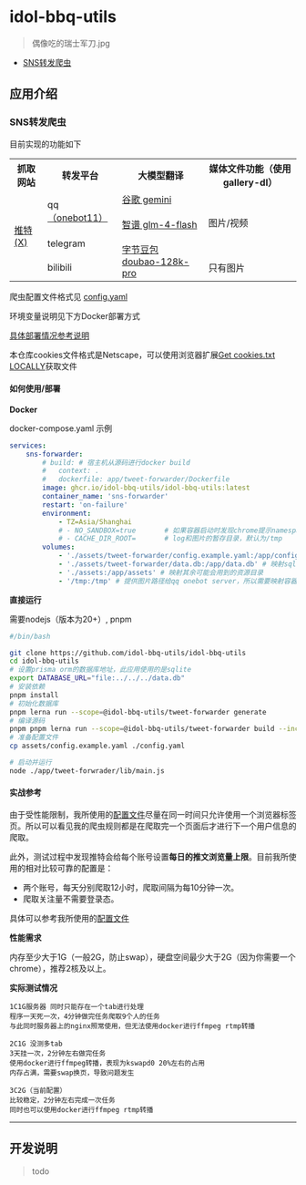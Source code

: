 # idol-bbq-utils

> 偶像吃的瑞士军刀.jpg

-   [SNS转发爬虫](app/tweet-forwarder/README.md)

## 应用介绍

### SNS转发爬虫

目前实现的功能如下

<table>
  <tr>
    <th>抓取网站</th>
    <th>转发平台</th>
    <th>大模型翻译</th>
    <th>媒体文件功能（使用gallery-dl）</th>
  </tr>
  <tr>
    <td rowspan="12"><a href="https://x.com" target="_blank">推特(X)</a></td>
    <td>qq<a href="https://github.com/botuniverse/onebot-11" target="_blank">（onebot11）</a></td>
    <td rowspan="12">
        <a href="https://ai.google.dev/gemini-api/docs/api-key?hl=zh-cn" target="_blank" style="display: block;">谷歌 gemini</a>
        <br>
        <a href="https://bigmodel.cn/dev/api/normal-model/glm-4" target="_blank" style="display: block;">智谱 glm-4-flash</a>
        <br>
        <a href="https://www.volcengine.com/docs/82379/1263594#%E9%80%82%E7%94%A8%E8%8C%83%E5%9B%B4" target="_blank" style="display: block;">字节豆包 doubao-128k-pro</a>
    </td>
    <td rowspan="2">
        图片/视频
    </td>
  </tr>
  <tr>
    <td>telegram</td>
  </tr>
  <tr>
    <td>bilibili</td>
    <td>只有图片</td>
  </tr>
</table>

爬虫配置文件格式见 [config.yaml](assets/tweet-forwarder/config.example.prod.zh.yaml)

环境变量说明见下方Docker部署方式

[具体部署情况参考说明](#实战参考)

本仓库cookies文件格式是Netscape，可以使用浏览器扩展[Get cookies.txt LOCALLY](https://chromewebstore.google.com/detail/get-cookiestxt-locally/cclelndahbckbenkjhflpdbgdldlbecc)获取文件

#### 如何使用/部署

**Docker**

docker-compose.yaml 示例

```yaml
services:
    sns-forwarder:
        # build: # 宿主机从源码进行docker build
        #   context: .
        #   dockerfile: app/tweet-forwarder/Dockerfile
        image: ghcr.io/idol-bbq-utils/idol-bbq-utils:latest
        container_name: 'sns-forwarder'
        restart: 'on-failure'
        environment:
            - TZ=Asia/Shanghai
            # - NO_SANDBOX=true       # 如果容器启动时发现chrome提示namespace相关问题，可以尝试启用此环境变量
            # - CACHE_DIR_ROOT=       # log和图片的暂存目录，默认为/tmp
        volumes:
            - './assets/tweet-forwarder/config.example.yaml:/app/config.yaml' # 映射config.yaml
            - './assets/tweet-forwarder/data.db:/app/data.db' # 映射sqlite db
            - './assets:/app/assets' # 映射其余可能会用到的资源目录
            - '/tmp:/tmp' # 提供图片路径给qq onebot server，所以需要映射容器目录至主机上，假设onebot server也部署在本机
```

**直接运行**

需要nodejs（版本为20+）, pnpm

```bash
#/bin/bash

git clone https://github.com/idol-bbq-utils/idol-bbq-utils
cd idol-bbq-utils
# 设置prisma orm的数据库地址，此应用使用的是sqlite
export DATABASE_URL="file:../../../data.db"
# 安装依赖
pnpm install
# 初始化数据库
pnpm lerna run --scope=@idol-bbq-utils/tweet-forwarder generate
# 编译源码
pnpm pnpm lerna run --scope=@idol-bbq-utils/tweet-forwarder build --include-dependencies
# 准备配置文件
cp assets/config.example.yaml ./config.yaml

# 启动并运行
node ./app/tweet-forwrader/lib/main.js
```

#### 实战参考

由于受性能限制，我所使用的[配置文件](assets/tweet-forwarder/config.example.prod.zh.yaml)尽量在同一时间只允许使用一个浏览器标签页。所以可以看见我的爬虫规则都是在爬取完一个页面后才进行下一个用户信息的爬取。

此外，测试过程中发现推特会给每个账号设置**每日的推文浏览量上限**。目前我所使用的相对比较可靠的配置是：

-   两个账号，每天分别爬取12小时，爬取间隔为每10分钟一次。
-   爬取关注量不需要登录态。

具体可以参考我所使用的[配置文件](assets/tweet-forwarder/config.example.prod.zh.yaml)

**性能需求**

内存至少大于1G（一般2G，防止swap），硬盘空间最少大于2G（因为你需要一个chrome），推荐2核及以上。

**实际测试情况**

```text
1C1G服务器 同时只能存在一个tab进行处理
程序一天死一次，4分钟做完任务爬取9个人的任务
与此同时服务器上的nginx照常使用，但无法使用docker进行ffmpeg rtmp转播

2C1G 没测多tab
3天挂一次，2分钟左右做完任务
使用docker进行ffmpeg转播，表现为kswapd0 20%左右的占用
内存占满，需要swap换页，导致问题发生

3C2G（当前配置）
比较稳定，2分钟左右完成一次任务
同时也可以使用docker进行ffmpeg rtmp转播
```

---

## 开发说明

> todo
